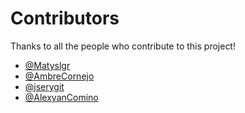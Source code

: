# Contributors

Thanks to all the people who contribute to this project!

- [@Matyslgr](https://github.com/Matyslgr)
- [@AmbreCornejo](https://github.com/AmbreCornejo)
- [@jserygit](https://github.com/jserygit)
- [@AlexyanComino](https://github.com/AlexyanComino)
